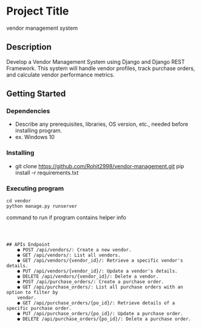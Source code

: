 # Project Title

vendor management system

## Description

Develop a Vendor Management System using Django and Django REST Framework. This
system will handle vendor profiles, track purchase orders, and calculate vendor performance
metrics.
## Getting Started

### Dependencies

* Describe any prerequisites, libraries, OS version, etc., needed before installing program.
* ex. Windows 10

### Installing

* git clone https://github.com/Rohit2998/vendor-management.git
pip install -r requirements.txt

### Executing program


```
cd vendor
python manage.py runserver
```
command to run if program contains helper info
```



## APIs Endpoint
    ● POST /api/vendors/: Create a new vendor.
    ● GET /api/vendors/: List all vendors.
    ● GET /api/vendors/{vendor_id}/: Retrieve a specific vendor's details.
    ● PUT /api/vendors/{vendor_id}/: Update a vendor's details.
    ● DELETE /api/vendors/{vendor_id}/: Delete a vendor.
    ● POST /api/purchase_orders/: Create a purchase order.
    ● GET /api/purchase_orders/: List all purchase orders with an option to filter by
    vendor.
    ● GET /api/purchase_orders/{po_id}/: Retrieve details of a specific purchase order.
    ● PUT /api/purchase_orders/{po_id}/: Update a purchase order.
    ● DELETE /api/purchase_orders/{po_id}/: Delete a purchase order.